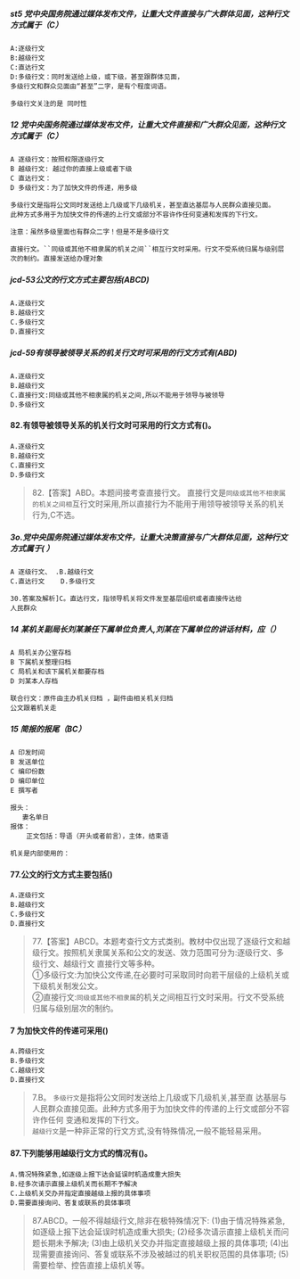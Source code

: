 ##### st5 党中央国务院通过媒体发布文件，让重大文件直接与广大群体见面，这种行文方式属于（C）
    A:逐级行文
    B:越级行文
    C:直达行文
    D:多级行文：同时发送给上级，或下级，甚至跟群体见面，
    多级行文和群众见面由“甚至”二字，是有个程度词语。
    
    多级行文关注的是 同时性

##### 12 党中央国务院通过媒体发布文件，让重大文件直接和广大群众见面，这种行文方式属于（C）
    A 逐级行文：按照权限逐级行文
    B 越级行文: 越过你的直接上级或者下级
    C 直达行文：
    D 多级行文：为了加快文件的传递，用多级
    
    多级行文是指将公文同时发送给上几级或下几级机关，甚至直达基层与人民群众直接见面。
    此种方式多用于为加快文件的传递的上行文或部分不容许作任何变通和发挥的下行文。
    
    注意：虽然多级里面也有群众二字！但是不是多级行文
    
    直接行文。``同级或其他不相隶属的机关之间``相互行文时采用。行文不受系统归属与级别层次的制约。直接发送给办理对象

##### jcd-53公文的行文方式主要包括(ABCD)
    A.逐级行文
    B.越级行文
    C.多级行文
    D.直接行文

##### jcd-59有领导被领导关系的机关行文时可采用的行文方式有(ABD)
    A.逐级行文
    B.越级行文
    C.直接行文:同级或其他不相隶属的机关之间,所以不能用于领导与被领导
    D.多级行文
    
#### 82.有领导被领导关系的机关行文时可采用的行文方式有()。
    A.逐级行文
    B.越级行文
    C.直接行文
    D.多级行文
    
>   82.【答案】ABD。本题间接考查直接行文。
直接行文是`同级或其他不相隶属的机关之间相`互行文时采用,所以直接行为不能用于用领导被领导关系的机关行为,C不选。

##### 3o.党中央国务院通过媒体发布文件，让重大决策直接与广大群体见面，这种行文方式属于( ）
    A 逐级行文、 .B.越级行文
    C.直达行文    D.多级行文
    
    30.答案及解析]C。直达行文，指领导机关将文件发至基层组织或者直接传达给
    人民群众




##### 14 某机关副局长刘某兼任下属单位负责人,刘某在下属单位的讲话材料，应（）
    A 局机关办公室存档
    B 下属机关整理归档
    C 局机关和该下属机关都要存档
    D 刘某本人存档
    
    联合行文：原件由主办机关归档 ，副件由相关机关归档
    公文跟着机关走

##### 15 简报的报尾（BC）
    A 印发时间
    B 发送单位
    C 编印份数
    D 编印单位
    E 撰写者
    
    报头：
       妻名单日
    报体：  
        正文包括：导语（开头或者前言），主体，结束语

    机关是内部使用的：        
                 
#### 77.公文的行文方式主要包括()
    A.逐级行文
    B.越级行文
    C.多级行文
    D.直接行文

>   77.【答案】ABCD。本题考查行文方式类别。教材中仅出现了逐级行文和越
级行文。按照机关隶属关系和公文的发送、效力范围可分为:逐级行文、多级行文、越级行文
直接行文等多种。<br>
①多级行文:为加快公文传递,在必要时可采取同时向若干层级的上级机关或下级机关制发公文。<br>
②直接行文:`同级或其他不相隶属`的机关之间相互行文时采用。行文不受系统归属与级别层次的制约。<br>    


#### 7 为加快文件的传递可采用()
    A.跨级行文
    B.多级行文
    C.越级行文
    D.直接行文
>   7.B。    `多级行文`是指将公文同时发送给上几级或下几级机关,甚至直
    达基层与人民群众直接见面。此种方式多用于为加快文件的传递的上行文或部分不容许作任何
    变通和发挥的下行文。     
        `越级行文`是一种非正常的行文方式,没有特殊情况,一般不能轻易采用。

#### 87.下列能够用越级行文方式的情况有()。
    A.情况特殊紧急,如逐级上报下达会延误时机造成重大损失
    B.经多次请示直接上级机关而长期不予解决
    C.上级机关交办并指定直接越级上报的具体事项
    D.需要直接询问、答复或联系的具体事项
>   87.ABCD。一般不得越级行文,除非在极特殊情况下:
(1)由于情况特殊紧急,如逐级上报下达会延误时机造成重大损失;
(2)经多次请示直接上级机关而问题长期未予解决;
(3)由上级机关交办并指定直接越级上报的具体事项;
(4)出现需要直接询问、答复或联系不涉及被越过的机关职权范围的具体事项;
(5)需要检举、控告直接上级机关等。





    